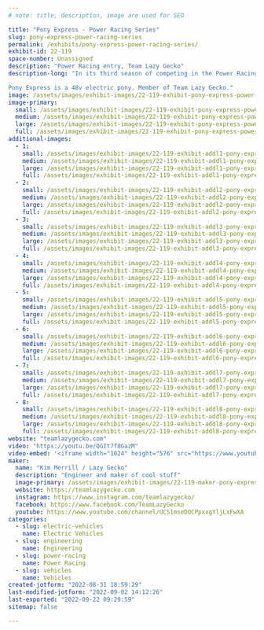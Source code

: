 ```yaml
---
# note: title, description, image are used for SEO

title: "Pony Express - Power Racing Series"
slug: pony-express-power-racing-series
permalink: /exhibits/pony-express-power-racing-series/
exhibit-id: 22-119
space-number: Unassigned
description: "Power Racing entry, Team Lazy Gecko"
description-long: "In its third season of competing in the Power Racing Series, 2021 Season Champion Dr. Quinn is back as the Pony Express. 

Pony Express is a 48v electric pony. Member of Team Lazy Gecko."
image: /assets/images/exhibit-images/22-119-exhibit-pony-express-power-racing-series-51629850933-24633b5c3c-o-large.jpg
image-primary: 
  small: /assets/images/exhibit-images/22-119-exhibit-pony-express-power-racing-series-51629850933-24633b5c3c-o-small.jpg
  medium: /assets/images/exhibit-images/22-119-exhibit-pony-express-power-racing-series-51629850933-24633b5c3c-o-medium.jpg
  large: /assets/images/exhibit-images/22-119-exhibit-pony-express-power-racing-series-51629850933-24633b5c3c-o-large.jpg
  full: /assets/images/exhibit-images/22-119-exhibit-pony-express-power-racing-series-51629850933-24633b5c3c-o-full.jpg
additional-images: 
  - 1:
    small: /assets/images/exhibit-images/22-119-exhibit-addl1-pony-express-power-racing-series-2019-12-04-19-58-40-small.jpg
    medium: /assets/images/exhibit-images/22-119-exhibit-addl1-pony-express-power-racing-series-2019-12-04-19-58-40-medium.jpg
    large: /assets/images/exhibit-images/22-119-exhibit-addl1-pony-express-power-racing-series-2019-12-04-19-58-40-large.jpg
    full: /assets/images/exhibit-images/22-119-exhibit-addl1-pony-express-power-racing-series-2019-12-04-19-58-40-full.jpg
  - 2:
    small: /assets/images/exhibit-images/22-119-exhibit-addl2-pony-express-power-racing-series-51628835892-87d6927086-o-small.jpg
    medium: /assets/images/exhibit-images/22-119-exhibit-addl2-pony-express-power-racing-series-51628835892-87d6927086-o-medium.jpg
    large: /assets/images/exhibit-images/22-119-exhibit-addl2-pony-express-power-racing-series-51628835892-87d6927086-o-large.jpg
    full: /assets/images/exhibit-images/22-119-exhibit-addl2-pony-express-power-racing-series-51628835892-87d6927086-o-full.jpg
  - 3:
    small: /assets/images/exhibit-images/22-119-exhibit-addl3-pony-express-power-racing-series-51629889026-44eb9b0f3e-o-small.jpg
    medium: /assets/images/exhibit-images/22-119-exhibit-addl3-pony-express-power-racing-series-51629889026-44eb9b0f3e-o-medium.jpg
    large: /assets/images/exhibit-images/22-119-exhibit-addl3-pony-express-power-racing-series-51629889026-44eb9b0f3e-o-large.jpg
    full: /assets/images/exhibit-images/22-119-exhibit-addl3-pony-express-power-racing-series-51629889026-44eb9b0f3e-o-full.jpg
  - 4:
    small: /assets/images/exhibit-images/22-119-exhibit-addl4-pony-express-power-racing-series-51630512134-4ce5d4af2f-o-small.jpg
    medium: /assets/images/exhibit-images/22-119-exhibit-addl4-pony-express-power-racing-series-51630512134-4ce5d4af2f-o-medium.jpg
    large: /assets/images/exhibit-images/22-119-exhibit-addl4-pony-express-power-racing-series-51630512134-4ce5d4af2f-o-large.jpg
    full: /assets/images/exhibit-images/22-119-exhibit-addl4-pony-express-power-racing-series-51630512134-4ce5d4af2f-o-full.jpg
  - 5:
    small: /assets/images/exhibit-images/22-119-exhibit-addl5-pony-express-power-racing-series-51630526644-f05c92bc2c-o-small.jpg
    medium: /assets/images/exhibit-images/22-119-exhibit-addl5-pony-express-power-racing-series-51630526644-f05c92bc2c-o-medium.jpg
    large: /assets/images/exhibit-images/22-119-exhibit-addl5-pony-express-power-racing-series-51630526644-f05c92bc2c-o-large.jpg
    full: /assets/images/exhibit-images/22-119-exhibit-addl5-pony-express-power-racing-series-51630526644-f05c92bc2c-o-full.jpg
  - 6:
    small: /assets/images/exhibit-images/22-119-exhibit-addl6-pony-express-power-racing-series-img-20210925-212618-978-small.jpg
    medium: /assets/images/exhibit-images/22-119-exhibit-addl6-pony-express-power-racing-series-img-20210925-212618-978-medium.jpg
    large: /assets/images/exhibit-images/22-119-exhibit-addl6-pony-express-power-racing-series-img-20210925-212618-978-large.jpg
    full: /assets/images/exhibit-images/22-119-exhibit-addl6-pony-express-power-racing-series-img-20210925-212618-978-full.jpg
  - 7:
    small: /assets/images/exhibit-images/22-119-exhibit-addl7-pony-express-power-racing-series-maker-faire-orlando-2019-power-racing-roberto-gonzalez-49087259433-o-1-small.jpg
    medium: /assets/images/exhibit-images/22-119-exhibit-addl7-pony-express-power-racing-series-maker-faire-orlando-2019-power-racing-roberto-gonzalez-49087259433-o-1-medium.jpg
    large: /assets/images/exhibit-images/22-119-exhibit-addl7-pony-express-power-racing-series-maker-faire-orlando-2019-power-racing-roberto-gonzalez-49087259433-o-1-large.jpg
    full: /assets/images/exhibit-images/22-119-exhibit-addl7-pony-express-power-racing-series-maker-faire-orlando-2019-power-racing-roberto-gonzalez-49087259433-o-1-full.jpg
  - 8:
    small: /assets/images/exhibit-images/22-119-exhibit-addl8-pony-express-power-racing-series-maker-faire-orlando-2019-power-racing-roberto-gonzalez-49087259433-o-small.jpg
    medium: /assets/images/exhibit-images/22-119-exhibit-addl8-pony-express-power-racing-series-maker-faire-orlando-2019-power-racing-roberto-gonzalez-49087259433-o-medium.jpg
    large: /assets/images/exhibit-images/22-119-exhibit-addl8-pony-express-power-racing-series-maker-faire-orlando-2019-power-racing-roberto-gonzalez-49087259433-o-large.jpg
    full: /assets/images/exhibit-images/22-119-exhibit-addl8-pony-express-power-racing-series-maker-faire-orlando-2019-power-racing-roberto-gonzalez-49087259433-o-full.jpg
website: "teamlazygecko.com"
video: "https://youtu.be/QGIt7f8GazM"
video-embed: '<iframe width="1024" height="576" src="https://www.youtube.com/embed/QGIt7f8GazM?feature=oembed" frameborder="0" allow="accelerometer; autoplay; clipboard-write; encrypted-media; gyroscope; picture-in-picture" allowfullscreen title="Orlando Maker Faire 2021"></iframe>'
maker: 
  name: "Kim Merrill / Lazy Gecko"
  description: "Engineer and maker of cool stuff"
  image-primary: /assets/images/exhibit-images/22-119-maker-pony-express-power-racing-series-2019-07-28-12-41-01-2-medium.jpg
  website: https://teamlazygecko.com
  instagram: https://www.instagram.com/teamlazygecko/
  facebook: https://www.facebook.com/TeamLazyGecko
  youtube: https://www.youtube.com/channel/UCS1mseDOCPpxxgYljLxFwXA
categories: 
  - slug: electric-vehicles
    name: Electric Vehicles
  - slug: engineering
    name: Engineering
  - slug: power-racing
    name: Power Racing
  - slug: vehicles
    name: Vehicles
created-jotform: "2022-08-31 18:59:29"
last-modified-jotform: "2022-09-02 14:12:26"
last-exported: "2022-09-22 09:29:59"
sitemap: false

---
```

